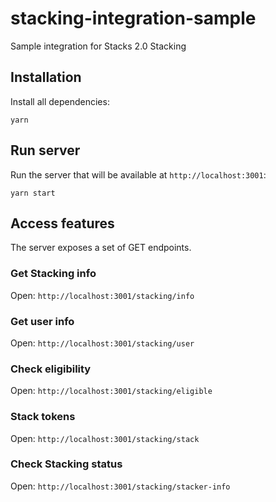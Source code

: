 # stacking-integration-sample

Sample integration for Stacks 2.0 Stacking

## Installation

Install all dependencies:

```shell
yarn
```

## Run server

Run the server that will be available at `http://localhost:3001`:

```shell
yarn start
```

## Access features

The server exposes a set of GET endpoints.

### Get Stacking info

Open: `http://localhost:3001/stacking/info`

### Get user info

Open: `http://localhost:3001/stacking/user`

### Check eligibility

Open: `http://localhost:3001/stacking/eligible`

### Stack tokens

Open: `http://localhost:3001/stacking/stack`

### Check Stacking status

Open: `http://localhost:3001/stacking/stacker-info`
